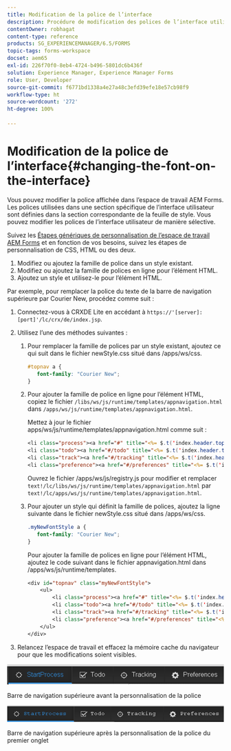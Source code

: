 ```yaml
---
title: Modification de la police de l’interface
description: Procédure de modification des polices de l’interface utilisateur de manière sélective.
contentOwner: robhagat
content-type: reference
products: SG_EXPERIENCEMANAGER/6.5/FORMS
topic-tags: forms-workspace
docset: aem65
exl-id: 226f70f0-8eb4-4724-b496-5801dc6b436f
solution: Experience Manager, Experience Manager Forms
role: User, Developer
source-git-commit: f6771bd1338a4e27a48c3efd39efe18e57cb98f9
workflow-type: ht
source-wordcount: '272'
ht-degree: 100%

---
```


# Modification de la police de l’interface{#changing-the-font-on-the-interface}

Vous pouvez modifier la police affichée dans l’espace de travail AEM Forms. Les polices utilisées dans une section spécifique de l’interface utilisateur sont définies dans la section correspondante de la feuille de style. Vous pouvez modifier les polices de l’interface utilisateur de manière sélective.

Suivez les [Étapes génériques de personnalisation de l’espace de travail AEM Forms](../../forms/using/generic-steps-html-workspace-customization.md) et en fonction de vos besoins, suivez les étapes de personnalisation de CSS, HTML ou des deux.

1. Modifiez ou ajoutez la famille de police dans un style existant.
1. Modifiez ou ajoutez la famille de polices en ligne pour l’élément HTML.
1. Ajoutez un style et utilisez-le pour l’élément HTML.

Par exemple, pour remplacer la police du texte de la barre de navigation supérieure par Courier New, procédez comme suit :

1. Connectez-vous à CRXDE Lite en accédant à `https://'[server]:[port]'/lc/crx/de/index.jsp`.
1. Utilisez l’une des méthodes suivantes :

   1. Pour remplacer la famille de polices par un style existant, ajoutez ce qui suit dans le fichier newStyle.css situé dans /apps/ws/css.

      ```css
      #topnav a {
         font-family: "Courier New";
      }
      ```

   1. Pour ajouter la famille de police en ligne pour l’élément HTML, copiez le fichier `/libs/ws/js/runtime/templates/appnavigation.html` dans `/apps/ws/js/runtime/templates/appnavigation.html`.

      Mettez à jour le fichier apps/ws/js/runtime/templates/appnavigation.html comme suit :

      ```jsp
      <li class="process"><a href="#" title="<%= $.t('index.header.topnav.startprocess.detail')%>" style="font-family:Courier New;" ><%= $.t('index.header.topnav.startprocess.name')%></a></li>
      <li class="todo"><a href="#/todo" title="<%= $.t('index.header.topnav.todo.detail')%>" style="font-family:Courier New;" ><%= $.t('index.header.topnav.todo.name')%></a></li>
      <li class="track"><a href="#/tracking" title="<%= $.t('index.header.topnav.tracking.detail')%>" style="font-family:Courier New;" ><%= $.t('index.header.topnav.tracking.name')%></a></li>
      <li class="preference"><a href="#/preferences" title="<%= $.t('index.header.topnav.preferences.detail')%>" style="font-family:Courier New;" ><%= $.t('index.header.topnav.preferences.name')%></a></li>
      ```

      Ouvrez le fichier /apps/ws/js/registry.js pour modifier et remplacer `text!/lc/libs/ws/js/runtime/templates/appnavigation.html` par `text!/lc/apps/ws/js/runtime/templates/appnavigation.html`.

   1. Pour ajouter un style qui définit la famille de polices, ajoutez la ligne suivante dans le fichier newStyle.css situé dans /apps/ws/css.

      ```css
      .myNewFontStyle a {
         font-family: "Courier New";
      }
      ```

      Pour ajouter la famille de polices en ligne pour l’élément HTML, ajoutez le code suivant dans le fichier appnavigation.html dans /apps/ws/js/runtime/templates.

      ```jsp
      <div id="topnav" class="myNewFontStyle">
          <ul>
              <li class="process"><a href="#" title="<%= $.t('index.header.topnav.startprocess.detail')%>" ><%= $.t('index.header.topnav.startprocess.name')%></a></li>
              <li class="todo"><a href="#/todo" title="<%= $.t('index.header.topnav.todo.detail')%>"><%= $.t('index.header.topnav.todo.name')%></a></li>
              <li class="track"><a href="#/tracking" title="<%= $.t('index.header.topnav.tracking.detail')%>" ><%= $.t('index.header.topnav.tracking.name')%></a></li>
              <li class="preference"><a href="#/preferences" title="<%= $.t('index.header.topnav.preferences.detail')%>" ><%= $.t('index.header.topnav.preferences.name')%></a></li>
          </ul>
      </div>
      ```

1. Relancez l’espace de travail et effacez la mémoire cache du navigateur pour que les modifications soient visibles.

![change_font_before](assets/change_font_before.png)

Barre de navigation supérieure avant la personnalisation de la police

![change_font_after](assets/change_font_after.png)

Barre de navigation supérieure après la personnalisation de la police du premier onglet
